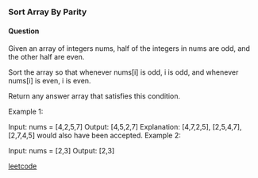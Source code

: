 ### Sort Array By Parity

#### Question

Given an array of integers nums, half of the integers in nums are odd, and the other half are even.

Sort the array so that whenever nums[i] is odd, i is odd, and whenever nums[i] is even, i is even.

Return any answer array that satisfies this condition.

Example 1:

Input: nums = [4,2,5,7]
Output: [4,5,2,7]
Explanation: [4,7,2,5], [2,5,4,7], [2,7,4,5] would also have been accepted.
Example 2:

Input: nums = [2,3]
Output: [2,3]

[leetcode](https://leetcode.com/problems/sort-array-by-parity-ii/)
